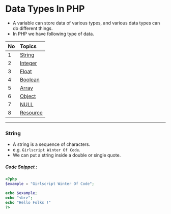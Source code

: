 # Data Types In PHP
- A variable can store data of various types, and various data types can do different things.
- In PHP we have following type of data.

| No            | Topics    |  
| ------------- |:-------------| 
| 1             | [String](#string) |
| 2             | [Integer](#installing-gcc) |
| 3             | [Float](#Installing-gcc) |
| 4             | [Boolean](#compiling-our-first-program) |
| 5             | [Array](#Conclusion) |
| 6             | [Object](#Conclusion) |
| 7             | [NULL](#Conclusion) |
| 8             | [Resource](#Conclusion) |

---

### String
- A string is a sequence of characters.
- e.g. `Girlscript Winter Of Code`.
- We can put a string inside a double or single quote.

##### Code Snippet :

```php
<?php
$example = "Girlscript Winter Of Code";

echo $example;
echo "<br>";
echo "Hello Folks !"
?>
```